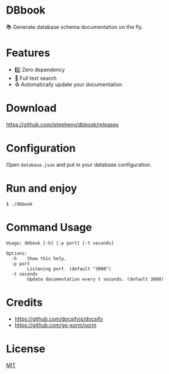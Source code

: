 # DBbook

📚 Generate database schema documentation on the fly.

# Features

- 0️⃣ Zero dependency
- 🔎 Full text search
- ♻ Automatically update your documentation

# Download

https://github.com/istepheny/dbbook/releases

# Configuration

Open `database.json` and put in your database configuration.

# Run and enjoy
```
$ ./dbbook
```

# Command Usage
```
Usage: dbbook [-h] [-p port] [-t seconds]

Options:
  -h    Show this help.
  -p port
        Listening port. (default "3000")
  -t seconds
        Update documentation every t seconds. (default 3600)
```

# Credits

- https://github.com/docsifyjs/docsify
- https://github.com/go-xorm/xorm

# License

[MIT](https://github.com/istepheny/dbbook/blob/master/LICENSE)